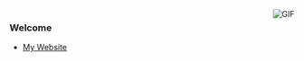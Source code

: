 <img align="right" alt="GIF" src="https://media.giphy.com/media/qQM7QHr3TYFwI/giphy.gif" />

### Welcome
- [My Website](https://nightfall-website.herokuapp.com/)
